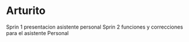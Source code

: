 # Arturito
 Sprin 1 presentacion asistente personal 
 Sprin 2 funciones y correcciones para el asistente
Personal 
